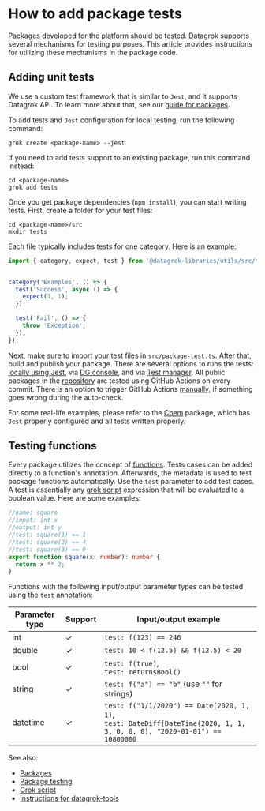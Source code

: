 <!-- TITLE: Add package tests -->

# How to add package tests

Packages developed for the platform should be tested. Datagrok supports several
mechanisms for testing purposes. This article provides instructions for
utilizing these mechanisms in the package code.

## Adding unit tests

We use a custom test framework that is similar to `Jest`, and it supports
Datagrok API. To learn more about that, see our [guide for
packages](https://github.com/datagrok-ai/public/blob/master/packages/GUIDE.MD#tests).

To add tests and `Jest` configuration for local testing, run the following
command:

```shell
grok create <package-name> --jest
```

If you need to add tests support to an existing package, run this command
instead:

```shell
cd <package-name>
grok add tests
```

Once you get package dependencies (`npm install`), you can start writing tests.
First, create a folder for your test files:

```shell
cd <package-name>/src
mkdir tests
```

Each file typically includes tests for one category. Here is an example:

```js
import { category, expect, test } from '@datagrok-libraries/utils/src/test';


category('Examples', () => {
  test('Success', async () => {
    expect(1, 1);
  });

  test('Fail', () => {
    throw 'Exception';
  });
});
```

Next, make sure to import your test files in `src/package-test.ts`. After that,
build and publish your package. There are several options to runs the tests:
[locally using Jest](test-packages.md#local-testing), via [DG
console](test-packages.md#running-tests-in-the-console), and via [Test
manager](test-packages.md#test-manager). All public packages in the
[repository](../../collaborate/public-repository.md) are tested using GitHub
Actions on every commit. There is an option to trigger GitHub Actions
[manually](test-packages.md#trigger-github-actions-manually), if something goes
wrong during the auto-check.

For some real-life examples, please refer to the
[Chem](https://github.com/datagrok-ai/public/tree/master/packages/Chem) package,
which has `Jest` properly configured and all tests written properly.

## Testing functions

Every package utilizes the concept of [functions](../../datagrok/functions/function.md).
Tests cases can be added directly to a function's annotation. Afterwards, the metadata
is used to test package functions automatically. Use the `test` parameter to add
test cases. A test is essentially any [grok script](../../datagrok/grok-script.md)
expression that will be evaluated to a boolean value. Here are some examples:

```ts
//name: square
//input: int x
//output: int y
//test: square(1) == 1
//test: square(2) == 4
//test: square(3) == 9
export function square(x: number): number {
  return x ** 2;
}
```

Functions with the following input/output parameter types can be tested using
the `test` annotation:

| Parameter type | Support | Input/output example                         |
|----------------|---------|----------------------------------------------|
| int            | &check; | `test: f(123) == 246`                        |
| double         | &check; | `test: 10 < f(12.5) && f(12.5) < 20`         |
| bool           | &check; | `test: f(true)`,<br>`test: returnsBool()`    |
| string         | &check; | `test: f("a") == "b"` (use `""` for strings) |
| datetime       | &check; | `test: f("1/1/2020") == Date(2020, 1, 1)`,<br>`test: DateDiff(DateTime(2020, 1, 1, 3, 0, 0, 0), "2020-01-01") == 10800000` |

See also:

- [Packages](../develop.md#packages)
- [Package testing](test-packages.md)
- [Grok script](../../datagrok/grok-script.md)
- [Instructions for datagrok-tools](https://github.com/datagrok-ai/public/tree/master/tools#datagrok-tools)
